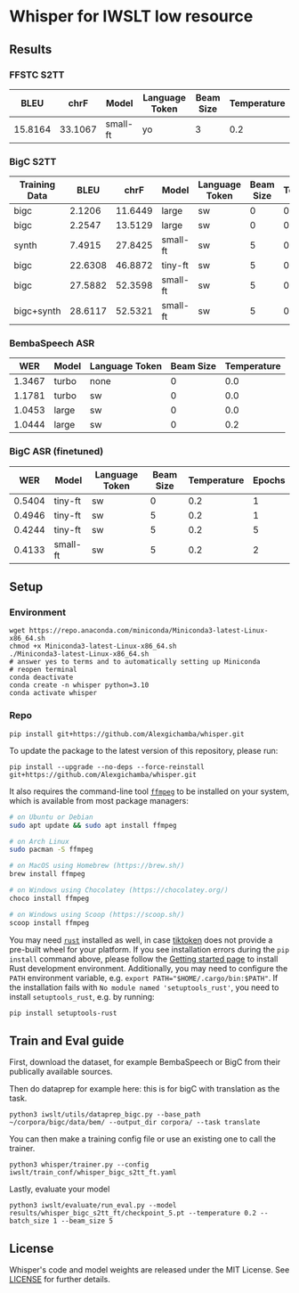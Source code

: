 # Whisper for IWSLT low resource

## Results

### FFSTC S2TT
| BLEU    |chrF     | Model | Language Token | Beam Size | Temperature |
|---------|---------|-------|--------------- |-----------|-------------|
|  15.8164 |  33.1067| small-ft | yo             | 3         | 0.2         |

### BigC S2TT
Training Data| BLEU    |chrF     | Model | Language Token | Beam Size | Temperature |
|---------|---------|---------|-------|--------------- |-----------|-------------|
|bigc|  2.1206 |  11.6449| large | sw             | 0         | 0.2         |
|bigc|  2.2547 |  13.5129| large | sw             | 0         | 0.2         |
|synth|  7.4915 |  27.8425 | small-ft | sw             | 5         | 0.2         |
|bigc|  22.6308 |  46.8872| tiny-ft | sw             | 5         | 0.2         |
|bigc|  27.5882 |  52.3598 | small-ft | sw             | 5         | 0.2         |
|bigc+synth|  28.6117 |  52.5321 | small-ft | sw             | 5         | 0.2         |


### BembaSpeech ASR
| WER     | Model | Language Token | Beam Size | Temperature |
|---------|-------|--------------- |-----------|-------------|
| 1.3467  | turbo | none           | 0         | 0.0         |
| 1.1781  | turbo | sw             | 0         | 0.0         |
| 1.0453  | large | sw             | 0         | 0.0         |
| 1.0444  | large | sw             | 0         | 0.2         |

### BigC ASR (finetuned)
| WER    | Model | Language Token | Beam Size | Temperature | Epochs |
|---------|-------|--------------- |-----------|-------------|-------------|
| 0.5404  | tiny-ft | sw             | 0         | 0.2         |1|
| 0.4946 | tiny-ft | sw             | 5         | 0.2         |1|
| 0.4244 | tiny-ft | sw             | 5         | 0.2         |5|
| 0.4133 | small-ft | sw             | 5         | 0.2         |2|


## Setup

### Environment
```shell
wget https://repo.anaconda.com/miniconda/Miniconda3-latest-Linux-x86_64.sh
chmod +x Miniconda3-latest-Linux-x86_64.sh
./Miniconda3-latest-Linux-x86_64.sh
# answer yes to terms and to automatically setting up Miniconda
# reopen terminal
conda deactivate
conda create -n whisper python=3.10
conda activate whisper
```
### Repo

    pip install git+https://github.com/Alexgichamba/whisper.git 

To update the package to the latest version of this repository, please run:

    pip install --upgrade --no-deps --force-reinstall git+https://github.com/Alexgichamba/whisper.git

It also requires the command-line tool [`ffmpeg`](https://ffmpeg.org/) to be installed on your system, which is available from most package managers:

```bash
# on Ubuntu or Debian
sudo apt update && sudo apt install ffmpeg

# on Arch Linux
sudo pacman -S ffmpeg

# on MacOS using Homebrew (https://brew.sh/)
brew install ffmpeg

# on Windows using Chocolatey (https://chocolatey.org/)
choco install ffmpeg

# on Windows using Scoop (https://scoop.sh/)
scoop install ffmpeg
```

You may need [`rust`](http://rust-lang.org) installed as well, in case [tiktoken](https://github.com/openai/tiktoken) does not provide a pre-built wheel for your platform. If you see installation errors during the `pip install` command above, please follow the [Getting started page](https://www.rust-lang.org/learn/get-started) to install Rust development environment. Additionally, you may need to configure the `PATH` environment variable, e.g. `export PATH="$HOME/.cargo/bin:$PATH"`. If the installation fails with `No module named 'setuptools_rust'`, you need to install `setuptools_rust`, e.g. by running:

```bash
pip install setuptools-rust
```
## Train and Eval guide
First, download the dataset, for example BembaSpeech or BigC from their publically available sources.

Then do dataprep for example here: this is for bigC with translation as the task.
```shell
python3 iwslt/utils/dataprep_bigc.py --base_path ~/corpora/bigc/data/bem/ --output_dir corpora/ --task translate
```
You can then make a training config file or use an existing one to call the trainer.
```shell
python3 whisper/trainer.py --config iwslt/train_conf/whisper_bigc_s2tt_ft.yaml
```
Lastly, evaluate your model
```shell
python3 iwslt/evaluate/run_eval.py --model results/whisper_bigc_s2tt_ft/checkpoint_5.pt --temperature 0.2 --batch_size 1 --beam_size 5
```

## License

Whisper's code and model weights are released under the MIT License. See [LICENSE](https://github.com/openai/whisper/blob/main/LICENSE) for further details.
